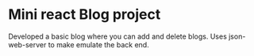# Mini react Blog project

Developed a basic blog where you can add and delete blogs.
Uses json-web-server to make emulate the back end.
